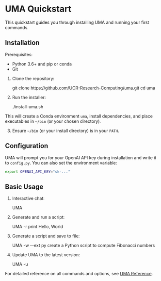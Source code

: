 # UMA Quickstart

This quickstart guides you through installing UMA and running your first commands.

## Installation

Prerequisites:
- Python 3.6+ and pip or conda
- Git

1. Clone the repository:

   git clone https://github.com/UCR-Research-Computing/uma.git
   cd uma

2. Run the installer:

   ./install-uma.sh

This will create a Conda environment `uma`, install dependencies, and place executables in `~/bin` (or your chosen directory).

3. Ensure `~/bin` (or your install directory) is in your `PATH`.

## Configuration

UMA will prompt you for your OpenAI API key during installation and write it to `config.py`. You can also set the environment variable:

```bash
export OPENAI_API_KEY="sk-..."
```

## Basic Usage

1. Interactive chat:

   UMA

2. Generate and run a script:

   UMA -r print Hello, World

3. Generate a script and save to file:

   UMA -w --ext py create a Python script to compute Fibonacci numbers

4. Update UMA to the latest version:

   UMA -u

For detailed reference on all commands and options, see [UMA Reference](REFERENCE.md).